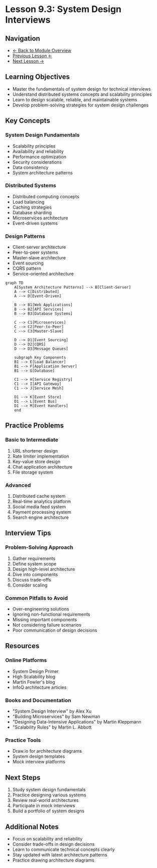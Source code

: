 # Lesson 9.3: System Design Interviews

## Navigation
- [← Back to Module Overview](./README.md)
- [Previous Lesson ←](./9.2-python-interview-preparation.md)
- [Next Lesson →](./9.4-behavioral-interview-preparation.md)

## Learning Objectives

- Master the fundamentals of system design for technical interviews
- Understand distributed systems concepts and scalability principles
- Learn to design scalable, reliable, and maintainable systems
- Develop problem-solving strategies for system design challenges

## Key Concepts

### System Design Fundamentals
- Scalability principles
- Availability and reliability
- Performance optimization
- Security considerations
- Data consistency
- System architecture patterns

### Distributed Systems
- Distributed computing concepts
- Load balancing
- Caching strategies
- Database sharding
- Microservices architecture
- Event-driven systems

### Design Patterns
- Client-server architecture
- Peer-to-peer systems
- Master-slave architecture
- Event sourcing
- CQRS pattern
- Service-oriented architecture

```mermaid
graph TD
    A[System Architecture Patterns] --> B[Client-Server]
    A --> C[Distributed]
    A --> D[Event-Driven]
    
    B --> B1[Web Applications]
    B --> B2[API Services]
    B --> B3[Database Systems]
    
    C --> C1[Microservices]
    C --> C2[Peer-to-Peer]
    C --> C3[Master-Slave]
    
    D --> D1[Event Sourcing]
    D --> D2[CQRS]
    D --> D3[Message Queues]
    
    subgraph Key Components
    B1 --> E[Load Balancer]
    B1 --> F[Application Server]
    B1 --> G[Database]
    
    C1 --> H[Service Registry]
    C1 --> I[API Gateway]
    C1 --> J[Service Mesh]
    
    D1 --> K[Event Store]
    D1 --> L[Event Bus]
    D1 --> M[Event Handlers]
    end
```

## Practice Problems

### Basic to Intermediate
1. URL shortener design
2. Rate limiter implementation
3. Key-value store design
4. Chat application architecture
5. File storage system

### Advanced
1. Distributed cache system
2. Real-time analytics platform
3. Social media feed system
4. Payment processing system
5. Search engine architecture

## Interview Tips

### Problem-Solving Approach
1. Gather requirements
2. Define system scope
3. Design high-level architecture
4. Dive into components
5. Discuss trade-offs
6. Consider scaling

### Common Pitfalls to Avoid
- Over-engineering solutions
- Ignoring non-functional requirements
- Missing important components
- Not considering failure scenarios
- Poor communication of design decisions

## Resources

### Online Platforms
- System Design Primer
- High Scalability blog
- Martin Fowler's blog
- InfoQ architecture articles

### Books and Documentation
- "System Design Interview" by Alex Xu
- "Building Microservices" by Sam Newman
- "Designing Data-Intensive Applications" by Martin Kleppmann
- "Scalability Rules" by Martin L. Abbott

### Practice Tools
- Draw.io for architecture diagrams
- System design templates
- Mock interview platforms

## Next Steps

1. Study system design fundamentals
2. Practice designing various systems
3. Review real-world architectures
4. Participate in mock interviews
5. Build a portfolio of system designs

## Additional Notes

- Focus on scalability and reliability
- Consider trade-offs in design decisions
- Learn to communicate technical concepts clearly
- Stay updated with latest architecture patterns
- Practice drawing architecture diagrams 